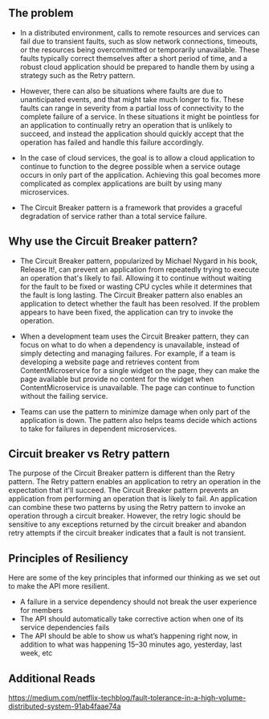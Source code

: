 ## The problem
* In a distributed environment, calls to remote resources and services can fail due to transient faults, such as slow network connections, timeouts, or the resources being overcommitted or temporarily unavailable. These faults typically correct themselves after a short period of time, and a robust cloud application should be prepared to handle them by using a strategy such as the Retry pattern.
* However, there can also be situations where faults are due to unanticipated events, and that might take much longer to fix. These faults can range in severity from a partial loss of connectivity to the complete failure of a service. In these situations it might be pointless for an application to continually retry an operation that is unlikely to succeed, and instead the application should quickly accept that the operation has failed and handle this failure accordingly.
* In the case of cloud services, the goal is to allow a cloud application to continue to function to the degree possible when a service outage occurs in only part of the application. Achieving this goal becomes more complicated as complex applications are built by using many microservices.

* The Circuit Breaker pattern is a framework that provides a graceful degradation of service rather than a total service failure.

## Why use the Circuit Breaker pattern?
* The Circuit Breaker pattern, popularized by Michael Nygard in his book, Release It!, can prevent an application from repeatedly trying to execute an operation that's likely to fail. Allowing it to continue without waiting for the fault to be fixed or wasting CPU cycles while it determines that the fault is long lasting. The Circuit Breaker pattern also enables an application to detect whether the fault has been resolved. If the problem appears to have been fixed, the application can try to invoke the operation.

* When a development team uses the Circuit Breaker pattern, they can focus on what to do when a dependency is unavailable, instead of simply detecting and managing failures. For example, if a team is developing a website page and retrieves content from ContentMicroservice for a single widget on the page, they can make the page available but provide no content for the widget when ContentMicroservice is unavailable. The page can continue to function without the failing service.

* Teams can use the pattern to minimize damage when only part of the application is down. The pattern also helps teams decide which actions to take for failures in dependent microservices.

## Circuit breaker vs Retry pattern

The purpose of the Circuit Breaker pattern is different than the Retry pattern. The Retry pattern enables an application to retry an operation in the expectation that it'll succeed. The Circuit Breaker pattern prevents an application from performing an operation that is likely to fail. An application can combine these two patterns by using the Retry pattern to invoke an operation through a circuit breaker. However, the retry logic should be sensitive to any exceptions returned by the circuit breaker and abandon retry attempts if the circuit breaker indicates that a fault is not transient.

## Principles of Resiliency
Here are some of the key principles that informed our thinking as we set out to make the API more resilient.

* A failure in a service dependency should not break the user experience for members
* The API should automatically take corrective action when one of its service dependencies fails
* The API should be able to show us what’s happening right now, in addition to what was happening 15–30 minutes ago, yesterday, last week, etc

## Additional Reads
https://medium.com/netflix-techblog/fault-tolerance-in-a-high-volume-distributed-system-91ab4faae74a
